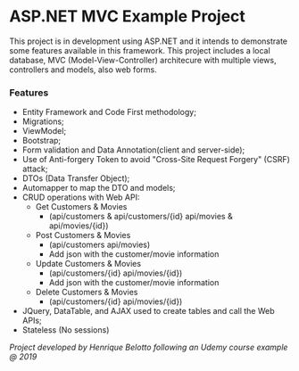 # ASP.NET MVC Example Project

This project is in development using ASP.NET and it intends to demonstrate some features available in this framework. This project includes a local database, MVC (Model-View-Controller) architecure with multiple views, controllers and models, also web forms.

### Features
- Entity Framework and Code First methodology;
- Migrations;
- ViewModel;
- Bootstrap;
- Form validation and Data Annotation(client and server-side);
- Use of Anti-forgery Token to avoid "Cross-Site Request Forgery" (CSRF) attack;
- DTOs (Data Transfer Object);
- Automapper to map the DTO and models;
- CRUD operations with Web API:
  - Get Customers & Movies
    - (api/customers & api/customers/{id}   api/movies & api/movies/{id})
  - Post Customers & Movies
    - (api/customers  api/movies)
    - Add json with the customer/movie information
  - Update Customers & Movies
    - (api/customers/{id}  api/movies/{id})
    - Add json with the customer/movie information
  - Delete Customers & Movies
    - (api/customers/{id}  api/movies/{id})
- JQuery, DataTable, and AJAX used to create tables and call the Web APIs;
- Stateless (No sessions)

*Project developed by Henrique Belotto following an Udemy course example @ 2019*